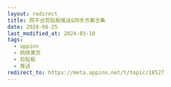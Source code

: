 ```yaml
---
layout: redirect
title: 跨平台剪贴板推送&同步方案合集
date: 2020-08-25
last_modified_at: 2024-03-10
tags:
  - appinn
  - 网络黄页
  - 剪贴板
  - 推送
redirect_to: https://meta.appinn.net/t/topic/18527
---
```

